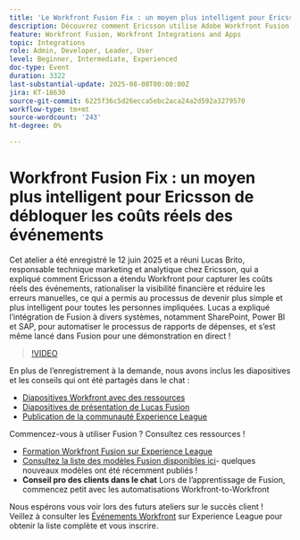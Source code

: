 ```yaml
---
title: 'Le Workfront Fusion Fix : un moyen plus intelligent pour Ericsson de débloquer les coûts réels des événements'
description: Découvrez comment Ericsson utilise Adobe Workfront Fusion avec SharePoint, Power BI et SAP pour automatiser les rapports de dépenses, améliorer la visibilité financière et réduire les erreurs manuelles.
feature: Workfront Fusion, Workfront Integrations and Apps
topic: Integrations
role: Admin, Developer, Leader, User
level: Beginner, Intermediate, Experienced
doc-type: Event
duration: 3322
last-substantial-update: 2025-08-08T00:00:00Z
jira: KT-18630
source-git-commit: 6225f36c5d26ecca5ebc2aca24a2d592a3279570
workflow-type: tm+mt
source-wordcount: '243'
ht-degree: 0%

---
```



# Workfront Fusion Fix : un moyen plus intelligent pour Ericsson de débloquer les coûts réels des événements

Cet atelier a été enregistré le 12 juin 2025 et a réuni Lucas Brito, responsable technique marketing et analytique chez Ericsson, qui a expliqué comment Ericsson a étendu Workfront pour capturer les coûts réels des événements, rationaliser la visibilité financière et réduire les erreurs manuelles, ce qui a permis au processus de devenir plus simple et plus intelligent pour toutes les personnes impliquées. Lucas a expliqué l’intégration de Fusion à divers systèmes, notamment SharePoint, Power BI et SAP, pour automatiser le processus de rapports de dépenses, et s’est même lancé dans Fusion pour une démonstration en direct !

>[!VIDEO](https://video.tv.adobe.com/v/3469977/?learn=on&enablevpops)

En plus de l’enregistrement à la demande, nous avons inclus les diapositives et les conseils qui ont été partagés dans le chat :  
* [Diapositives Workfront avec des ressources](https://workfront-experience.s3.us-west-2.amazonaws.com/Training/Guides/Customer+Success+at+Scale/061225+-+The+Workfront+Fusion+Fix+-+Ericsson’s+Smarter+Way+to+Unlock+True+Event+Cost.pdf)
* [Diapositives de présentation de Lucas Fusion](https://workfront-experience.s3.us-west-2.amazonaws.com/Training/Guides/Customer+Success+at+Scale/Ericsson+Event+Slides-+Expense+Reporting+with+Fusion.pdf)
* [Publication de la communauté Experience League](https://experienceleaguecommunities.adobe.com/t5/workfront-discussions/event-follow-up-the-workfront-fusion-fix-ericsson-s-smarter-way/td-p/759188?profile.language=fr)

Commencez-vous à utiliser Fusion ? Consultez ces ressources ! 
* [Formation Workfront Fusion sur Experience League](https://experienceleague.adobe.com/fr/docs/workfront-learn/tutorials-workfront/fusion/welcome-to-workfront-fusion/workfront-fusion-overview)
* [Consultez la liste des modèles Fusion disponibles ici](https://experienceleague.adobe.com/fr/docs/workfront-fusion/using/create-and-manage-templates/currently-available-fusion-templates)- quelques nouveaux modèles ont été récemment publiés !  
* **Conseil pro des clients dans le chat** Lors de l’apprentissage de Fusion, commencez petit avec les automatisations Workfront-to-Workfront 

Nous espérons vous voir lors des futurs ateliers sur le succès client !  Veillez à consulter les [Événements Workfront](https://experienceleague.adobe.com/events/?lang=fr&filters=Workfront) sur Experience League pour obtenir la liste complète et vous inscrire.